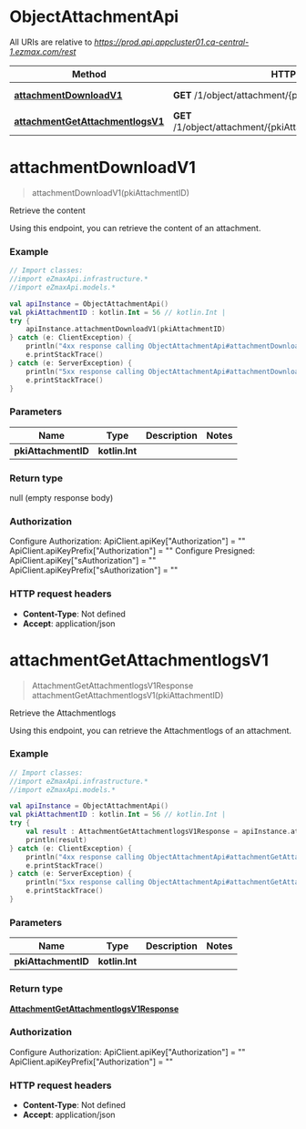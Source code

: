 # ObjectAttachmentApi

All URIs are relative to *https://prod.api.appcluster01.ca-central-1.ezmax.com/rest*

| Method | HTTP request | Description |
| ------------- | ------------- | ------------- |
| [**attachmentDownloadV1**](ObjectAttachmentApi.md#attachmentDownloadV1) | **GET** /1/object/attachment/{pkiAttachmentID}/download | Retrieve the content |
| [**attachmentGetAttachmentlogsV1**](ObjectAttachmentApi.md#attachmentGetAttachmentlogsV1) | **GET** /1/object/attachment/{pkiAttachmentID}/getAttachmentlogs | Retrieve the Attachmentlogs |


<a id="attachmentDownloadV1"></a>
# **attachmentDownloadV1**
> attachmentDownloadV1(pkiAttachmentID)

Retrieve the content

Using this endpoint, you can retrieve the content of an attachment.

### Example
```kotlin
// Import classes:
//import eZmaxApi.infrastructure.*
//import eZmaxApi.models.*

val apiInstance = ObjectAttachmentApi()
val pkiAttachmentID : kotlin.Int = 56 // kotlin.Int | 
try {
    apiInstance.attachmentDownloadV1(pkiAttachmentID)
} catch (e: ClientException) {
    println("4xx response calling ObjectAttachmentApi#attachmentDownloadV1")
    e.printStackTrace()
} catch (e: ServerException) {
    println("5xx response calling ObjectAttachmentApi#attachmentDownloadV1")
    e.printStackTrace()
}
```

### Parameters
| Name | Type | Description  | Notes |
| ------------- | ------------- | ------------- | ------------- |
| **pkiAttachmentID** | **kotlin.Int**|  | |

### Return type

null (empty response body)

### Authorization


Configure Authorization:
    ApiClient.apiKey["Authorization"] = ""
    ApiClient.apiKeyPrefix["Authorization"] = ""
Configure Presigned:
    ApiClient.apiKey["sAuthorization"] = ""
    ApiClient.apiKeyPrefix["sAuthorization"] = ""

### HTTP request headers

 - **Content-Type**: Not defined
 - **Accept**: application/json

<a id="attachmentGetAttachmentlogsV1"></a>
# **attachmentGetAttachmentlogsV1**
> AttachmentGetAttachmentlogsV1Response attachmentGetAttachmentlogsV1(pkiAttachmentID)

Retrieve the Attachmentlogs

Using this endpoint, you can retrieve the Attachmentlogs of an attachment.

### Example
```kotlin
// Import classes:
//import eZmaxApi.infrastructure.*
//import eZmaxApi.models.*

val apiInstance = ObjectAttachmentApi()
val pkiAttachmentID : kotlin.Int = 56 // kotlin.Int | 
try {
    val result : AttachmentGetAttachmentlogsV1Response = apiInstance.attachmentGetAttachmentlogsV1(pkiAttachmentID)
    println(result)
} catch (e: ClientException) {
    println("4xx response calling ObjectAttachmentApi#attachmentGetAttachmentlogsV1")
    e.printStackTrace()
} catch (e: ServerException) {
    println("5xx response calling ObjectAttachmentApi#attachmentGetAttachmentlogsV1")
    e.printStackTrace()
}
```

### Parameters
| Name | Type | Description  | Notes |
| ------------- | ------------- | ------------- | ------------- |
| **pkiAttachmentID** | **kotlin.Int**|  | |

### Return type

[**AttachmentGetAttachmentlogsV1Response**](AttachmentGetAttachmentlogsV1Response.md)

### Authorization


Configure Authorization:
    ApiClient.apiKey["Authorization"] = ""
    ApiClient.apiKeyPrefix["Authorization"] = ""

### HTTP request headers

 - **Content-Type**: Not defined
 - **Accept**: application/json

